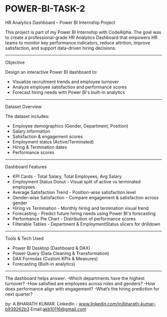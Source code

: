 # POWER-BI-TASK-2

HR Analytics Dashboard – Power BI Internship Project 

This project is part of my Power BI Internship with CodeAlpha. The goal was to create a professional-grade HR Analytics Dashboard that empowers HR teams to monitor key performance indicators, reduce attrition, improve satisfaction, and support data-driven hiring decisions.

---

Objective

Design an interactive Power BI dashboard to:
- Visualize recruitment trends and employee turnover
- Analyze employee satisfaction and performance scores
- Forecast hiring needs with Power BI's built-in analytics

---

Dataset Overview

The dataset includes:
- Employee demographics (Gender, Department, Position)
- Salary information
- Satisfaction & engagement scores
- Employment status (Active/Terminated)
- Hiring & Termination dates
- Performance scores

---

Dashboard Features
                           
- KPI Cards                      - Total Salary, Total Employees, Avg Salary 
- Employment Status Donut        - Visual split of active vs terminated employees 
- Average Satisfaction Trend     - Position-wise satisfaction level 
- Gender-wise Satisfaction       - Compare engagement & satisfaction across gender 
- Hiring vs Termination          - Monthly hiring and termination visual trend 
- Forecasting                    - Predict future hiring needs using Power BI's forecasting 
- Performance Pie Chart          - Distribution of performance scores 
- Filterable Tables              - Department & EmploymentStatus slicers for drilldown 

---

Tools & Tech Used

- Power BI Desktop (Dashboard & DAX)
- Power Query (Data Cleaning & Transformation)
- DAX Formulas (Custom KPIs & Measures)
- Forecasting (Built-in analytics)

---

The dashboard helps answer:
-Which departments have the highest turnover?
-How satisfied are employees across roles and genders?
-How does performance align with engagement?
-What’s the hiring prediction for next quarter?

by:
A.BHARATH KUMAR.
LinkedIn - www.linkedin.com/in/bharath-kumar-b939262b3
Email:akb10116@gmail.com
